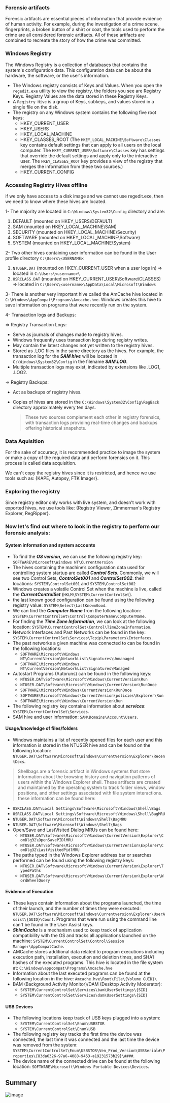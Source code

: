 ### Forensic artifacts
Forensic artifacts are essential pieces of information that provide evidence of human activity. For example, during the investigation of a crime scene, fingerprints, a broken button of a shirt or coat, the tools used to perform the crime are all considered forensic artifacts. All of these artifacts are combined to recreate the story of how the crime was committed. 

### Windows Registry
The Windows Registry is a collection of databases that contains the system's configuration data. This configuration data can be about the hardware, the software, or the user's information.

- The Windows registry consists of Keys and Values. When you open the `regedit.exe` utility to view the registry, the folders you see are Registry Keys. Registry Values are the data stored in these Registry Keys.
- A `Registry Hive` is a group of Keys, subkeys, and values stored in a single file on the disk.
- The registry on any Windows system contains the following five root keys:
  - HKEY_CURRENT_USER
  - HKEY_USERS
  - HKEY_LOCAL_MACHINE
  - HKEY_CLASSES_ROOT (The `HKEY_LOCAL_MACHINE\Software\Classes` key contains default settings that can apply to all users on the local computer. The `HKEY_CURRENT_USER\Software\Classes` key has settings that override the default settings and apply only to the interactive user. The `HKEY_CLASSES_ROOT` key provides a view of the registry that merges the information from these two sources.)
  - HKEY_CURRENT_CONFIG

### Accessing Registry Hives offline
if we only have access to a disk image and we cannot use regedit.exe, then we need to know where these hives are located. 

1- The majority are located in `C:\Windows\System32\Config` directory and are:
  1. DEFAULT (mounted on HKEY_USERS\DEFAULT)
  2. SAM (mounted on HKEY_LOCAL_MACHINE\SAM)
  3. SECURITY (mounted on HKEY_LOCAL_MACHINE\Security)
  4. SOFTWARE (mounted on HKEY_LOCAL_MACHINE\Software)
  5. SYSTEM (mounted on HKEY_LOCAL_MACHINE\System)

2- Two other hives containing user information can be found in the User profile directory `C:\Users\<USERNAME>`:
  1. `NTUSER.DAT` (mounted on HKEY_CURRENT_USER when a user logs in) => located in `C:\Users\<username>\`
  2. `USRCLASS.DAT` (mounted on HKEY_CURRENT_USER\Software\CLASSES) => located in `C:\Users\<username>\AppData\Local\Microsoft\Windows`

3- There is another very important hive called the AmCache hive located in `C:\Windows\AppCompat\Programs\Amcache.hve`. Windows creates this hive to save information on programs that were recently run on the system.

4- Transaction logs and Backups: 

=> Registry Transaction Logs:
- Serve as journals of changes made to registry hives.
- Windows frequently uses transaction logs during registry writes.
- May contain the latest changes not yet written to the registry hives.
- Stored as .LOG files in the same directory as the hives. For example, the transaction log for the ***SAM hive*** will be located in `C:\Windows\System32\Config` in the filename ***SAM.LOG***.
- Multiple transaction logs may exist, indicated by extensions like .LOG1, .LOG2.

=> Registry Backups:
- Act as backups of registry hives.
- Copies of hives are stored in the `C:\Windows\System32\Config\RegBack` directory approximately every ten days.

  > These two sources complement each other in registry forensics, with transaction logs providing real-time changes and backups offering historical snapshots.

### Data Aquisition
For the sake of accuracy, it is recommended practice to image the system or make a copy of the required data and perform forensics on it. This process is called data acquisition. 

We can't copy the registry hives since it is restricted, and hence we use tools such as: {KAPE, Autopsy, FTK Imager}.

### Exploring the registry
Since registry editor only works with live system, and doesn't work with exported hives, we use tools like: {Registry Viewer, Zimmerman's Registry Explorer, RegRipper}.

### Now let's find out where to look in the registry to perform our forensic analysis:

#### System information and system accounts
- To find the ***OS version***, we can use the following registry key: `SOFTWARE\Microsoft\Windows NT\CurrentVersion`
- The hives containing the machine’s configuration data used for controlling system startup are called ***Control Sets***. Commonly, we will see two Control Sets, ***ControlSet001*** and ***ControlSet002***. their locations: `SYSTEM\ControlSet001` and `SYSTEM\ControlSet002`
- Windows creates a volatile Control Set when the machine is live, called the ***CurrentControlSet*** (`HKLM\SYSTEM\CurrentControlSet`).
- the last known good configuration can be found using the following registry value: `SYSTEM\Select\LastKnownGood`.
- We can find the ***Computer Name*** from the following location: `SYSTEM\CurrentControlSet\Control\ComputerName\ComputerName`.
- For finding the ***Time Zone Information***, we can look at the following location: `SYSTEM\CurrentControlSet\Control\TimeZoneInformation`.
- Network Interfaces and Past Networks can be found in the key: `SYSTEM\CurrentControlSet\Services\Tcpip\Parameters\Interfaces`.
- The past networks a given machine was connected to can be found in the following locations:
  - `SOFTWARE\Microsoft\Windows NT\CurrentVersion\NetworkList\Signatures\Unmanaged`
  - `SOFTWARE\Microsoft\Windows NT\CurrentVersion\NetworkList\Signatures\Managed`
- Autostart Programs (Autoruns) can be found in the following keys:
  - `NTUSER.DAT\Software\Microsoft\Windows\CurrentVersion\Run`
  - `NTUSER.DAT\Software\Microsoft\Windows\CurrentVersion\RunOnce`
  - `SOFTWARE\Microsoft\Windows\CurrentVersion\RunOnce`
  - `SOFTWARE\Microsoft\Windows\CurrentVersion\policies\Explorer\Run`
  - `SOFTWARE\Microsoft\Windows\CurrentVersion\Run`
- The following registry key contains information about ***services***: `SYSTEM\CurrentControlSet\Services`.
- SAM hive and user information: `SAM\Domains\Account\Users`.
  
#### Usage/knowledge of files/folders
- Windows maintains a list of recently opened files for each user and this information is stored in the NTUSER hive and can be found on the following location: `NTUSER.DAT\Software\Microsoft\Windows\CurrentVersion\Explorer\RecentDocs`.
> Shellbags are a forensic artifact in Windows systems that store information about the browsing history and navigation patterns of users within the Windows Explorer shell. These artifacts are created and maintained by the operating system to track folder views, window positions, and other settings associated with file system interactions. these information can be found here:
   - `USRCLASS.DAT\Local Settings\Software\Microsoft\Windows\Shell\Bags`
   - `USRCLASS.DAT\Local Settings\Software\Microsoft\Windows\Shell\BagMRU`
   - `NTUSER.DAT\Software\Microsoft\Windows\Shell\BagMRU`
   - `NTUSER.DAT\Software\Microsoft\Windows\Shell\Bags`
- Open/Save and LastVisited Dialog MRUs can be found here:
  - `NTUSER.DAT\Software\Microsoft\Windows\CurrentVersion\Explorer\ComDlg32\OpenSavePIDlMRU`
  - `NTUSER.DAT\Software\Microsoft\Windows\CurrentVersion\Explorer\ComDlg32\LastVisitedPidlMRU`
- The paths typed in the Windows Explorer address bar or searches performed can be found using the following registry keys:
  - `NTUSER.DAT\Software\Microsoft\Windows\CurrentVersion\Explorer\TypedPaths`
  - `NTUSER.DAT\Software\Microsoft\Windows\CurrentVersion\Explorer\WordWheelQuery`
  
#### Evidence of Execution
- These keys contain information about the programs launched, the time of their launch, and the number of times they were executed: `NTUSER.DAT\Software\Microsoft\Windows\Currentversion\Explorer\UserAssist\{GUID}\Count`. Programs that were run using the command line can't be found in the User Assist keys.
- ***ShimCache*** is a mechanism used to keep track of application compatibility with the OS and tracks all applications launched on the machine: `SYSTEM\CurrentControlSet\Control\Session Manager\AppCompatCache`.
- AMCache stores additional data related to program executions including execution path, installation, execution and deletion times, and SHA1 hashes of the executed programs. This hive is located in the file system at: `C:\Windows\appcompat\Programs\Amcache.hve`
- Information about the last executed programs can be found at the following location in the hive: `Amcache.hve\Root\File\{Volume GUID}\`
- BAM (Background Activity Monitor)/DAM (Desktop Activity Moderator):
  - `SYSTEM\CurrentControlSet\Services\bam\UserSettings\{SID}`
  - `SYSTEM\CurrentControlSet\Services\dam\UserSettings\{SID}`

#### USB Devices
- The following locations keep track of USB keys plugged into a system:
  - `SYSTEM\CurrentControlSet\Enum\USBSTOR`
  - `SYSTEM\CurrentControlSet\Enum\USB`
- The following registry key tracks the first time the device was connected, the last time it was connected and the last time the device was removed from the system: `SYSTEM\CurrentControlSet\Enum\USBSTOR\Ven_Prod_Version\USBSerial#\Properties\{83da6326-97a6-4088-9453-a19231573b29}\####`.
- The device name of the connected drive can be found at the following location: `SOFTWARE\Microsoft\Windows Portable Devices\Devices`.

## Summary
![image](https://github.com/Darwish-md/TryHackMe/assets/72353586/6f2338b5-db9c-4e18-962b-22d9da3f2ada)
